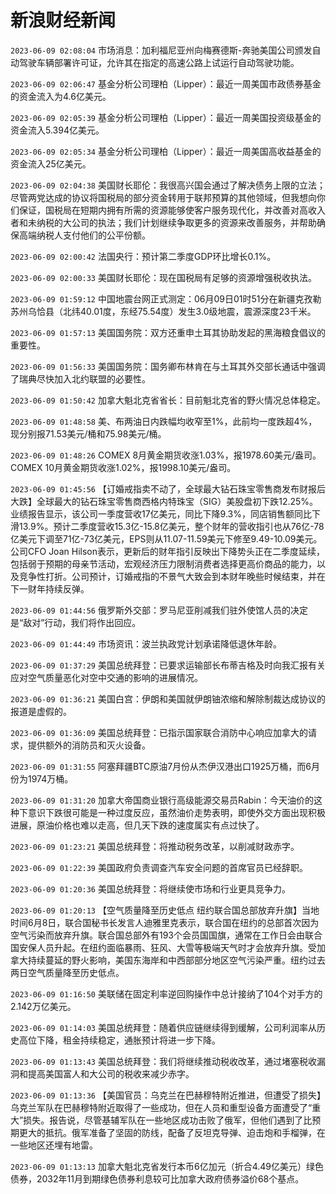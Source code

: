 # 新浪财经新闻
`2023-06-09 02:08:04` 市场消息：加利福尼亚州向梅赛德斯-奔驰美国公司颁发自动驾驶车辆部署许可证，允许其在指定的高速公路上试运行自动驾驶功能。

`2023-06-09 02:06:47` 基金分析公司理柏（Lipper）：最近一周美国市政债券基金的资金流入为4.6亿美元。

`2023-06-09 02:05:39` 基金分析公司理柏（Lipper）：最近一周美国投资级基金的资金流入5.394亿美元。

`2023-06-09 02:05:34` 基金分析公司理柏（Lipper）：最近一周美国高收益基金的资金流入25亿美元。

`2023-06-09 02:04:38` 美国财长耶伦：我很高兴国会通过了解决债务上限的立法；尽管两党达成的协议将国税局的部分资金转用于联邦预算的其他领域，但我想向你们保证，国税局在短期内拥有所需的资源能够使客户服务现代化，并改善对高收入者和未纳税的大公司的执法；我们计划继续争取更多的资源来改善服务，并帮助确保高端纳税人支付他们的公平份额。

`2023-06-09 02:00:42` 法国央行：预计第二季度GDP环比增长0.1%。

`2023-06-09 02:00:33` 美国财长耶伦：现在国税局有足够的资源增强税收执法。

`2023-06-09 01:59:12` 中国地震台网正式测定：06月09日01时51分在新疆克孜勒苏州乌恰县（北纬40.01度，东经75.54度）发生3.0级地震，震源深度23千米。

`2023-06-09 01:57:13` 美国国务院：双方还重申土耳其协助发起的黑海粮食倡议的重要性。

`2023-06-09 01:56:33` 美国国务院：国务卿布林肯在与土耳其外交部长通话中强调了瑞典尽快加入北约联盟的必要性。

`2023-06-09 01:50:42` 加拿大魁北克省省长：目前魁北克省的野火情况总体稳定。

`2023-06-09 01:48:58` 美、布两油日内跌幅均收窄至1%，此前均一度跌超4%，现分别报71.53美元/桶和75.98美元/桶。

`2023-06-09 01:48:26` COMEX 8月黄金期货收涨1.03%，报1978.60美元/盎司。COMEX 10月黄金期货收涨1.02%，报1998.10美元/盎司。

`2023-06-09 01:45:56` 【订婚戒指卖不动了，全球最大钻石珠宝零售商发布财报后大跌】全球最大的钻石珠宝零售商西格内特珠宝（SIG）美股盘初下跌12.25%。业绩报告显示，该公司一季度营收17亿美元，同比下降9.3%，同店销售额同比下滑13.9%。预计二季度营收15.3亿-15.8亿美元，整个财年的营收指引也从76亿-78亿美元下调至71亿-73亿美元，EPS则从11.07-11.59美元下修至9.49-10.09美元。公司CFO Joan Hilson表示，更新后的财年指引反映出下降势头正在二季度延续，包括弱于预期的母亲节活动，宏观经济压力限制消费者选择更高价商品的能力，以及竞争性打折。公司预计，订婚戒指的不景气大致会到本财年晚些时候结束，并在下一财年持续反弹。

`2023-06-09 01:44:56` 俄罗斯外交部：罗马尼亚削减我们驻外使馆人员的决定是“敌对”行动，我们将作出回应。

`2023-06-09 01:44:49` 市场资讯：波兰执政党计划承诺降低退休年龄。

`2023-06-09 01:37:29` 美国总统拜登：已要求运输部长布蒂吉格及时向我汇报有关应对空气质量恶化对空中交通的影响的进展情况。

`2023-06-09 01:36:21` 美国白宫：伊朗和美国就伊朗铀浓缩和解除制裁达成协议的报道是虚假的。

`2023-06-09 01:36:09` 美国总统拜登：已指示国家联合消防中心响应加拿大的请求，提供额外的消防员和灭火设备。

`2023-06-09 01:31:55` 阿塞拜疆BTC原油7月份从杰伊汉港出口1925万桶，而6月份为1974万桶。

`2023-06-09 01:31:20` 加拿大帝国商业银行高级能源交易员Rabin：今天油价的这种下意识下跌很可能是一种过度反应，虽然油价走势表明，即使外交方面出现积极进展，原油价格也难以走高，但几天下跌的速度属实有点过快了。

`2023-06-09 01:23:21` 美国总统拜登：将推动税务改革，以削减财政赤字。

`2023-06-09 01:22:39` 美国政府负责调查汽车安全问题的首席官员已经辞职。

`2023-06-09 01:20:36` 美国总统拜登：将继续使市场和行业更具竞争力。

`2023-06-09 01:20:13` 【空气质量降至历史低点 纽约联合国总部放弃升旗】当地时间6月8日，联合国秘书长发言人迪雅里克表示，联合国在纽约的总部首次因为空气污染而放弃升旗。联合国总部外有193个会员国国旗，通常在工作日会由联合国安保人员升起。在纽约面临暴雨、狂风、大雪等极端天气时才会放弃升旗。受加拿大持续蔓延的野火影响，美国东海岸和中西部部分地区空气污染严重。纽约过去两日空气质量降至历史低点。

`2023-06-09 01:16:50` 美联储在固定利率逆回购操作中总计接纳了104个对手方的2.142万亿美元。

`2023-06-09 01:14:03` 美国总统拜登：随着供应链继续得到缓解，公司利润率从历史高位下降，租金持续稳定，通胀预计将进一步下降。

`2023-06-09 01:13:43` 美国总统拜登：我们将继续推动税收改革，通过堵塞税收漏洞和提高美国富人和大公司的税收来减少赤字。

`2023-06-09 01:13:36` 【美国官员：乌克兰在巴赫穆特附近推进，但遭受了损失】乌克兰军队在巴赫穆特附近取得了一些成功，但在人员和重型设备方面遭受了“重大”损失。报告说，尽管基辅军队在一些地区成功击败了俄军，但他们遇到了比预期更大的抵抗。俄军准备了坚固的防线，配备了反坦克导弹、迫击炮和手榴弹，在一些地区还埋有地雷。

`2023-06-09 01:13:13` 加拿大魁北克省发行本币6亿加元（折合4.49亿美元）绿色债券，2032年11月到期绿色债券利息较可比加拿大政府债券溢价68个基点。


